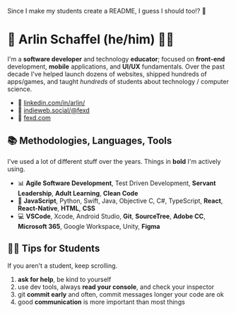 Since I make my students create a README, I guess I should too!? 🤷

# 👋 Arlin Schaffel (he/him) 🚴💨
I'm a **software developer** and technology **educator**; focused on **front-end** development, **mobile** applications, and **UI/UX** fundamentals. Over the past decade I've helped launch dozens of websites, shipped hundreds of apps/games, and taught _hundreds_ of students about technology / computer science.

- 🚧 [linkedin.com/in/arlin/](https://linkedin.com/in/arlin/)
- 🚧 [indieweb.social/@fexd](indieweb.social/@fexd)
- 🚧 [fexd.com](fexd.com)

## 📚 Methodologies, Languages, Tools 
I've used a lot of different stuff over the years. Things in **bold** I'm actively using.

- 📊 **Agile Software Development**, Test Driven Development, **Servant Leadership**, **Adult Learning**, **Clean Code**
- 🧮 **JavaScript**, Python, Swift, Java, Objective C, C#, TypeScript, **React**, **React-Native**, **HTML**, **CSS**
- 💻 **VSCode**, Xcode, Android Studio, **Git**, **SourceTree**, **Adobe CC**, **Microsoft 365**, Google Workspace, Unity, **Figma**


## 👨‍🏫 Tips for Students
If you aren't a student, keep scrolling.

 1. **ask for help**, be kind to yourself
 2. use dev tools, always **read your console**, and check your inspector
 3. git **commit early** and often, commit messages longer your code are ok
 4. good **communication** is more important than most things



<!--
**FeXd/FeXd** is a ✨ _special_ ✨ repository because its `README.md` (this file) appears on your GitHub profile.

Here are some ideas to get you started:

- 🔭 I’m currently working on ...
- 🌱 I’m currently learning ...
- 👯 I’m looking to collaborate on ...
- 🤔 I’m looking for help with ...
- 💬 Ask me about ...
- 📫 How to reach me: ...
- 😄 Pronouns: ...
- ⚡ Fun fact: ...
-->
